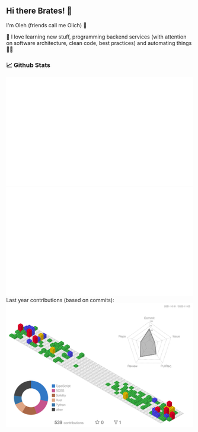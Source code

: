 ## Hi there Brates! 👋

I'm Oleh (friends call me Olich) 👱 <br>

🧙 I love learning new stuff, programming backend services (with attention on software architecture, clean code, best practices) and automating things 🦸‍♂️

### 📈 Github Stats
![Stats Overview](generated/overview.svg)
![Most Used Languages](generated/languages.svg)  <br>
Last year contributions (based on commits):
![Contributions by commits](profile-3d-contrib/3d-stats.svg)
<!--
**olich97/olich97** is a ✨ _special_ ✨ repository because its `README.md` (this file) appears on your GitHub profile.

Here are some ideas to get you started:

- 🔭 I’m currently working on ...
- 🌱 I’m currently learning ...
- 👯 I’m looking to collaborate on ...
- 🤔 I’m looking for help with ...
- 💬 Ask me about ...
- 📫 How to reach me: ...
- 😄 Pronouns: ...
- ⚡ Fun fact: ...
-->
